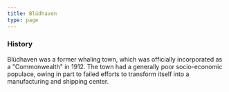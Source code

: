 ```yaml
---
title: Blüdhaven
type: page
---
```


### History

Blüdhaven was a former whaling town, which was officially incorporated as a "Commonwealth" in 1912. The town had a generally poor socio-economic populace, owing in part to failed efforts to transform itself into a manufacturing and shipping center.

